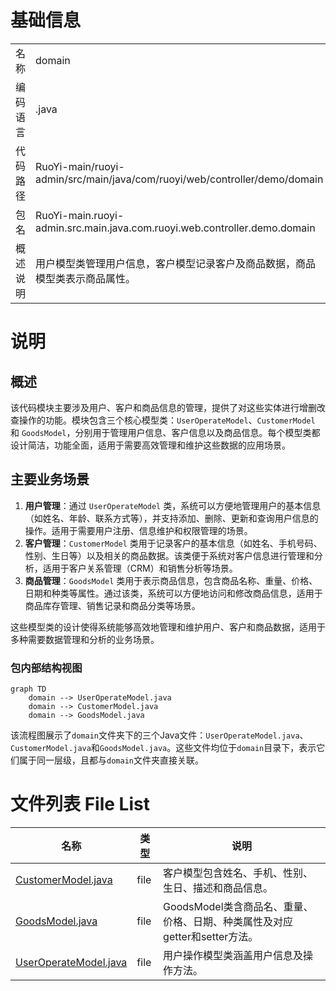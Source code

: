 # 基础信息

|      |      |
|------|------|
| 名称 | domain |
| 编码语言 | .java |
| 代码路径 | RuoYi-main/ruoyi-admin/src/main/java/com/ruoyi/web/controller/demo/domain |
| 包名 | RuoYi-main.ruoyi-admin.src.main.java.com.ruoyi.web.controller.demo.domain |
| 概述说明 | 用户模型类管理用户信息，客户模型记录客户及商品数据，商品模型类表示商品属性。 |

# 说明

## 概述
该代码模块主要涉及用户、客户和商品信息的管理，提供了对这些实体进行增删改查操作的功能。模块包含三个核心模型类：`UserOperateModel`、`CustomerModel` 和 `GoodsModel`，分别用于管理用户信息、客户信息以及商品信息。每个模型类都设计简洁，功能全面，适用于需要高效管理和维护这些数据的应用场景。

## 主要业务场景
1. **用户管理**：通过 `UserOperateModel` 类，系统可以方便地管理用户的基本信息（如姓名、年龄、联系方式等），并支持添加、删除、更新和查询用户信息的操作。适用于需要用户注册、信息维护和权限管理的场景。
2. **客户管理**：`CustomerModel` 类用于记录客户的基本信息（如姓名、手机号码、性别、生日等）以及相关的商品数据。该类便于系统对客户信息进行管理和分析，适用于客户关系管理（CRM）和销售分析等场景。
3. **商品管理**：`GoodsModel` 类用于表示商品信息，包含商品名称、重量、价格、日期和种类等属性。通过该类，系统可以方便地访问和修改商品信息，适用于商品库存管理、销售记录和商品分类等场景。

这些模型类的设计使得系统能够高效地管理和维护用户、客户和商品数据，适用于多种需要数据管理和分析的业务场景。


### 包内部结构视图

```mermaid
graph TD
    domain --> UserOperateModel.java
    domain --> CustomerModel.java
    domain --> GoodsModel.java
```

该流程图展示了`domain`文件夹下的三个Java文件：`UserOperateModel.java`、`CustomerModel.java`和`GoodsModel.java`。这些文件均位于`domain`目录下，表示它们属于同一层级，且都与`domain`文件夹直接关联。

# 文件列表 File List

| 名称   | 类型  | 说明 |
|-------|------|-------------|
| [CustomerModel.java](CustomerModel.md) | file | 客户模型包含姓名、手机、性别、生日、描述和商品信息。 |
| [GoodsModel.java](GoodsModel.md) | file | GoodsModel类含商品名、重量、价格、日期、种类属性及对应getter和setter方法。 |
| [UserOperateModel.java](UserOperateModel.md) | file | 用户操作模型类涵盖用户信息及操作方法。 |


